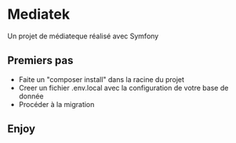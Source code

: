 # Mediatek
Un projet de médiateque réalisé avec Symfony

## Premiers pas

- Faite un "composer install" dans la racine du projet
- Creer un fichier .env.local avec la configuration de votre base de donnée
- Procéder à la migration

## Enjoy
